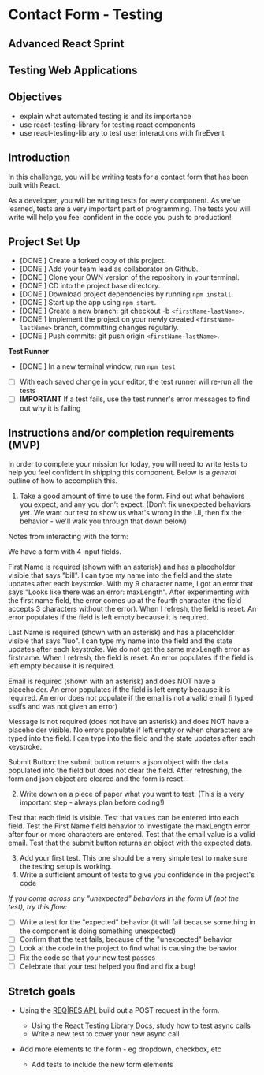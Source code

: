 # Contact Form - Testing

## Advanced React Sprint

## Testing Web Applications

## Objectives

- explain what automated testing is and its importance
- use react-testing-library for testing react components
- use react-testing-library to test user interactions with fireEvent

## Introduction

In this challenge, you will be writing tests for a contact form that has been built with React.

As a developer, you will be writing tests for every component. As we've learned, tests are a very important part of programming. The tests you will write will help you feel confident in the code you push to production!

## Project Set Up

- [DONE ] Create a forked copy of this project.
- [DONE ] Add your team lead as collaborator on Github.
- [DONE ] Clone your OWN version of the repository in your terminal.
- [DONE ] CD into the project base directory.
- [DONE ] Download project dependencies by running `npm install`.
- [DONE ] Start up the app using `npm start`.
- [DONE ] Create a new branch: git checkout -b `<firstName-lastName>`.
- [DONE ] Implement the project on your newly created `<firstName-lastName>` branch, committing changes regularly.
- [DONE ] Push commits: git push origin `<firstName-lastName>`.

**Test Runner**
- [DONE ] In a new terminal window, run `npm test`
- [ ] With each saved change in your editor, the test runner will re-run all the tests
- [ ] **IMPORTANT** If a test fails, use the test runner's error messages to find out why it is failing

## Instructions and/or completion requirements (MVP)

In order to complete your mission for today, you will need to write tests to help you feel confident in shipping this component. Below is a _general_ outline of how to accomplish this.

1. Take a good amount of time to use the form. Find out what behaviors you expect, and any you don't expect. (Don't fix unexpected behaviors yet. We want our test to show us what's wrong in the UI, then fix the behavior - we'll walk you through that down below)

Notes from interacting with the form: 

We have a form with 4 input fields. 

First Name is required (shown with an asterisk) and has a placeholder visible that says "bill". I can type my name into the field and the state updates after each keystroke. With my 9 character name, I got an error that says "Looks like there was an error: maxLength". After experimenting with the first name field, the error comes up at the fourth character (the field accepts 3 characters without the error). When I refresh, the field is reset. An error populates if the field is left empty because it is required. 

Last Name is required (shown with an asterisk) and has a placeholder visible that says "luo". I can type my name into the field and the state updates after each keystroke. We do not get the same maxLength error as firstname. When I refresh, the field is reset. An error populates if the field is left empty because it is required. 

Email is required (shown with an asterisk) and does NOT have a placeholder. An error populates if the field is left empty because it is required. An error does not populate if the email is not a valid email (i typed ssdfs and was not given an error)

Message is not required (does not have an asterisk) and does NOT have a placeholder visible. No errors populate if left empty or when characters are typed into the field. I can type into the field and the state updates after each keystroke. 

Submit Button: the submit button returns a json object with the data populated into the field but does not clear the field. After refreshing, the form and json object are cleared and the form is reset. 

2. Write down on a piece of paper what you want to test. (This is a very important step - always plan before coding!)

Test that each field is visible. 
Test that values can be entered into each field.
Test the First Name field behavior to investigate the maxLength error after four or more characters are entered. 
Test that the email value is a valid email. 
Test that the submit button returns an object with the expected data.  

3. Add your first test. This one should be a very simple test to make sure the testing setup is working.
4. Write a sufficient amount of tests to give you confidence in the project's code

_If you come across any "unexpected" behaviors in the form UI (not the test), try this flow:_

- [ ] Write a test for the "expected" behavior (it will fail because something in the component is doing something unexpected)
- [ ] Confirm that the test fails, because of the "unexpected" behavior
- [ ] Look at the code in the project to find what is causing the behavior
- [ ] Fix the code so that your new test passes
- [ ] Celebrate that your test helped you find and fix a bug!

## Stretch goals

- Using the [REQ|RES API](https://reqres.in/), build out a POST request in the form.

  - Using the [React Testing Library Docs](https://testing-library.com/docs/react-testing-library/intro), study how to test async calls
  - Write a new test to cover your new async call

- Add more elements to the form - eg dropdown, checkbox, etc
  - Add tests to include the new form elements
